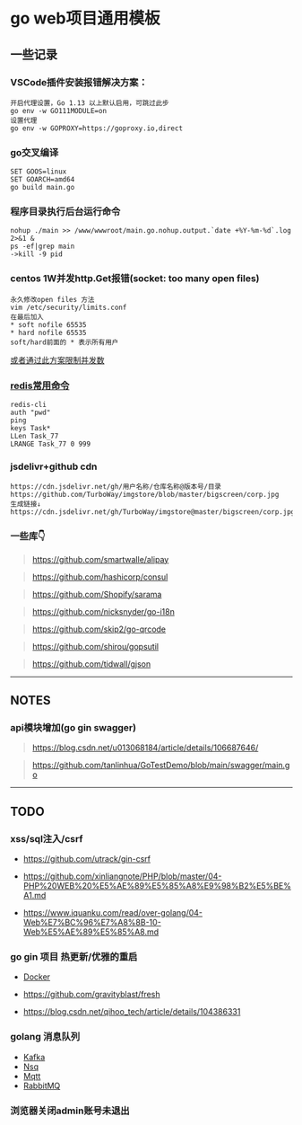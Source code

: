 # go web项目通用模板

## 一些记录

### VSCode插件安装报错解决方案：
```
开启代理设置，Go 1.13 以上默认启用，可跳过此步
go env -w GO111MODULE=on
设置代理
go env -w GOPROXY=https://goproxy.io,direct
```

### go交叉编译
```
SET GOOS=linux
SET GOARCH=amd64
go build main.go
```

### 程序目录执行后台运行命令
```
nohup ./main >> /www/wwwroot/main.go.nohup.output.`date +%Y-%m-%d`.log 2>&1 &
ps -ef|grep main
->kill -9 pid
```

### centos 1W并发http.Get报错(socket: too many open files)
```
永久修改open files 方法
vim /etc/security/limits.conf  
在最后加入  
* soft nofile 65535
* hard nofile 65535
soft/hard前面的 * 表示所有用户
```
[或者通过此方案限制并发数](https://github.com/tanlinhua/GoTestDemo/blob/main/goroutine/semaphore/main.go)


### [redis常用命令](https://www.runoob.com/redis/redis-tutorial.html)
```
redis-cli 
auth "pwd"
ping
keys Task*
LLen Task_77
LRANGE Task_77 0 999
```

### jsdelivr+github cdn
```
https://cdn.jsdelivr.net/gh/用户名称/仓库名称@版本号/目录  
https://github.com/TurboWay/imgstore/blob/master/bigscreen/corp.jpg  
生成链接↓  
https://cdn.jsdelivr.net/gh/TurboWay/imgstore@master/bigscreen/corp.jpg 
```

### 一些库👇

> https://github.com/smartwalle/alipay

> https://github.com/hashicorp/consul

> https://github.com/Shopify/sarama

> https://github.com/nicksnyder/go-i18n

> https://github.com/skip2/go-qrcode

> https://github.com/shirou/gopsutil

> https://github.com/tidwall/gjson

---

## NOTES

### api模块增加(go gin swagger)
> https://blog.csdn.net/u013068184/article/details/106687646/

> https://github.com/tanlinhua/GoTestDemo/blob/main/swagger/main.go

---

## TODO

### xss/sql注入/csrf

- https://github.com/utrack/gin-csrf

- https://github.com/xinliangnote/PHP/blob/master/04-PHP%20WEB%20%E5%AE%89%E5%85%A8%E9%98%B2%E5%BE%A1.md

- https://www.iquanku.com/read/over-golang/04-Web%E7%BC%96%E7%A8%8B-10-Web%E5%AE%89%E5%85%A8.md

### go gin 项目 热更新/优雅的重启

- [Docker](https://blog.csdn.net/u010214802/article/details/90674343)

- https://github.com/gravityblast/fresh

- https://blog.csdn.net/qihoo_tech/article/details/104386331

### golang 消息队列

- [Kafka](kafka)
- [Nsq](https://blog.csdn.net/luolianxi/article/details/105279432)
- [Mqtt](mqtt)
- [RabbitMQ](rabbitmq)

### 浏览器关闭admin账号未退出

